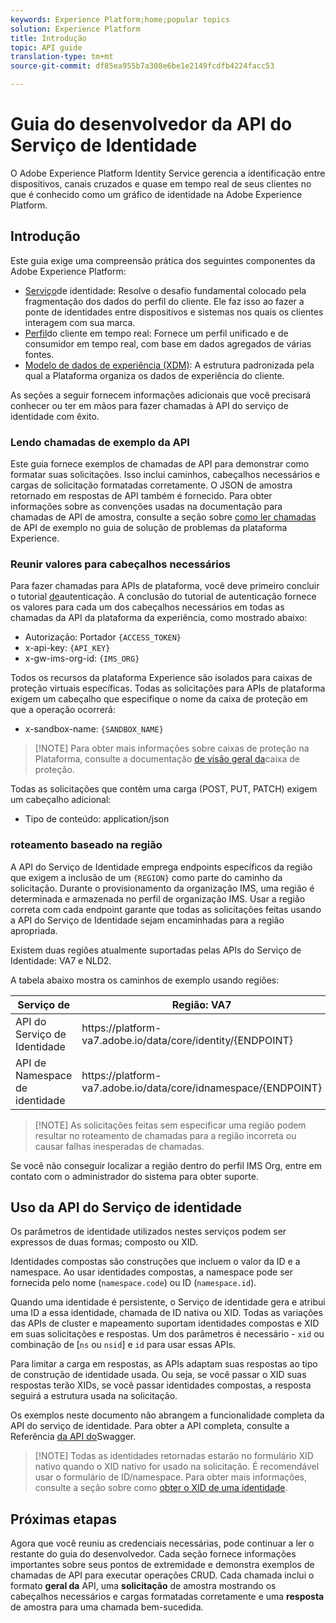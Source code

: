 ```yaml
---
keywords: Experience Platform;home;popular topics
solution: Experience Platform
title: Introdução
topic: API guide
translation-type: tm+mt
source-git-commit: df85ea955b7a308e6be1e2149fcdfb4224facc53

---
```



# Guia do desenvolvedor da API do Serviço de Identidade

O Adobe Experience Platform Identity Service gerencia a identificação entre dispositivos, canais cruzados e quase em tempo real de seus clientes no que é conhecido como um gráfico de identidade na Adobe Experience Platform.

## Introdução

Este guia exige uma compreensão prática dos seguintes componentes da Adobe Experience Platform:

- [Serviço](../home.md)de identidade: Resolve o desafio fundamental colocado pela fragmentação dos dados do perfil do cliente. Ele faz isso ao fazer a ponte de identidades entre dispositivos e sistemas nos quais os clientes interagem com sua marca.
- [Perfil](../../profile/home.md)do cliente em tempo real: Fornece um perfil unificado e de consumidor em tempo real, com base em dados agregados de várias fontes.
- [Modelo de dados de experiência (XDM)](../../xdm/home.md): A estrutura padronizada pela qual a Plataforma organiza os dados de experiência do cliente.

As seções a seguir fornecem informações adicionais que você precisará conhecer ou ter em mãos para fazer chamadas à API do serviço de identidade com êxito.

### Lendo chamadas de exemplo da API

Este guia fornece exemplos de chamadas de API para demonstrar como formatar suas solicitações. Isso inclui caminhos, cabeçalhos necessários e cargas de solicitação formatadas corretamente. O JSON de amostra retornado em respostas de API também é fornecido. Para obter informações sobre as convenções usadas na documentação para chamadas de API de amostra, consulte a seção sobre [como ler chamadas](../../landing/troubleshooting.md#how-do-i-format-an-api-request) de API de exemplo no guia de solução de problemas da plataforma Experience.

### Reunir valores para cabeçalhos necessários

Para fazer chamadas para APIs de plataforma, você deve primeiro concluir o tutorial [de](../../tutorials/authentication.md)autenticação. A conclusão do tutorial de autenticação fornece os valores para cada um dos cabeçalhos necessários em todas as chamadas da API da plataforma da experiência, como mostrado abaixo:

- Autorização: Portador `{ACCESS_TOKEN}`
- x-api-key: `{API_KEY}`
- x-gw-ims-org-id: `{IMS_ORG}`

Todos os recursos da plataforma Experience são isolados para caixas de proteção virtuais específicas. Todas as solicitações para APIs de plataforma exigem um cabeçalho que especifique o nome da caixa de proteção em que a operação ocorrerá:

- x-sandbox-name: `{SANDBOX_NAME}`

>[!NOTE] Para obter mais informações sobre caixas de proteção na Plataforma, consulte a documentação [de visão geral da](../../sandboxes/home.md)caixa de proteção.

Todas as solicitações que contêm uma carga (POST, PUT, PATCH) exigem um cabeçalho adicional:

- Tipo de conteúdo: application/json

### roteamento baseado na região

A API do Serviço de Identidade emprega endpoints específicos da região que exigem a inclusão de um `{REGION}` como parte do caminho da solicitação. Durante o provisionamento da organização IMS, uma região é determinada e armazenada no perfil de organização IMS. Usar a região correta com cada endpoint garante que todas as solicitações feitas usando a API do Serviço de Identidade sejam encaminhadas para a região apropriada.

Existem duas regiões atualmente suportadas pelas APIs do Serviço de Identidade: VA7 e NLD2.

A tabela abaixo mostra os caminhos de exemplo usando regiões:

| Serviço de | Região: VA7 | Região: NLD2 |
| ------ | -------- |--------- |
| API do Serviço de Identidade | https://</span>platform-va7.adobe.</span>io/data/core/identity/{ENDPOINT} | https://</span>platform-nld2.adobe.</span>io/data/core/identity/{ENDPOINT} |
| API de Namespace de identidade | https://</span>platform-va7.adobe.</span>io/data/core/idnamespace/{ENDPOINT} | https://</span>platform-nld2.adobe.</span>io/data/core/idnamespace{ENDPOINT} |

>[!NOTE] As solicitações feitas sem especificar uma região podem resultar no roteamento de chamadas para a região incorreta ou causar falhas inesperadas de chamadas.

Se você não conseguir localizar a região dentro do perfil IMS Org, entre em contato com o administrador do sistema para obter suporte.

## Uso da API do Serviço de identidade

Os parâmetros de identidade utilizados nestes serviços podem ser expressos de duas formas; composto ou XID.

Identidades compostas são construções que incluem o valor da ID e a namespace. Ao usar identidades compostas, a namespace pode ser fornecida pelo nome (`namespace.code`) ou ID (`namespace.id`).

Quando uma identidade é persistente, o Serviço de identidade gera e atribui uma ID a essa identidade, chamada de ID nativa ou XID. Todas as variações das APIs de cluster e mapeamento suportam identidades compostas e XID em suas solicitações e respostas. Um dos parâmetros é necessário - `xid` ou combinação de [`ns` ou `nsid`] e `id` para usar essas APIs.

Para limitar a carga em respostas, as APIs adaptam suas respostas ao tipo de construção de identidade usada. Ou seja, se você passar o XID suas respostas terão XIDs, se você passar identidades compostas, a resposta seguirá a estrutura usada na solicitação.

Os exemplos neste documento não abrangem a funcionalidade completa da API do serviço de identidade. Para obter a API completa, consulte a Referência [da API do](https://www.adobe.io/apis/experienceplatform/home/api-reference.html#!acpdr/swagger-specs/id-service-api.yaml)Swagger.

>[!NOTE] Todas as identidades retornadas estarão no formulário XID nativo quando o XID nativo for usado na solicitação. É recomendável usar o formulário de ID/namespace. Para obter mais informações, consulte a seção sobre como [obter o XID de uma identidade](./create-custom-namespace.md).

## Próximas etapas

Agora que você reuniu as credenciais necessárias, pode continuar a ler o restante do guia do desenvolvedor. Cada seção fornece informações importantes sobre seus pontos de extremidade e demonstra exemplos de chamadas de API para executar operações CRUD. Cada chamada inclui o formato **geral da** API, uma **solicitação** de amostra mostrando os cabeçalhos necessários e cargas formatadas corretamente e uma **resposta** de amostra para uma chamada bem-sucedida.

